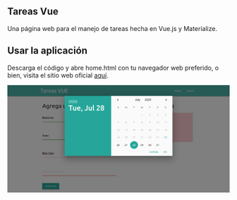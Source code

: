 ## Tareas Vue

Una página web para el manejo de tareas hecha en Vue.js y Materialize.

## Usar la aplicación

Descarga el código y abre home.html con tu navegador web preferido, o bien, visita el sitio web oficial <a href="https://tareasvue.herokuapp.com/">aquí</a>.

![Página de inicio](https://raw.githubusercontent.com/OscarUrielCZ/tareas-vue/master/assets/home.png)